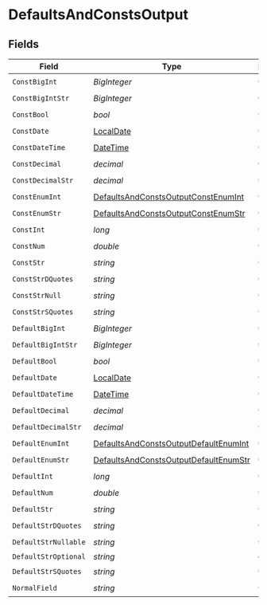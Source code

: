 # DefaultsAndConstsOutput


## Fields

| Field                                                                                                 | Type                                                                                                  | Required                                                                                              | Description                                                                                           | Example                                                                                               |
| ----------------------------------------------------------------------------------------------------- | ----------------------------------------------------------------------------------------------------- | ----------------------------------------------------------------------------------------------------- | ----------------------------------------------------------------------------------------------------- | ----------------------------------------------------------------------------------------------------- |
| `ConstBigInt`                                                                                         | *BigInteger*                                                                                          | :heavy_check_mark:                                                                                    | N/A                                                                                                   | 9007199254740991                                                                                      |
| `ConstBigIntStr`                                                                                      | *BigInteger*                                                                                          | :heavy_check_mark:                                                                                    | N/A                                                                                                   | 9223372036854775807                                                                                   |
| `ConstBool`                                                                                           | *bool*                                                                                                | :heavy_check_mark:                                                                                    | N/A                                                                                                   | true                                                                                                  |
| `ConstDate`                                                                                           | [LocalDate](https://nodatime.org/3.1.x/api/NodaTime.LocalDate.html)                                   | :heavy_check_mark:                                                                                    | N/A                                                                                                   | 2020-01-01                                                                                            |
| `ConstDateTime`                                                                                       | [DateTime](https://learn.microsoft.com/en-us/dotnet/api/system.datetime?view=net-5.0)                 | :heavy_check_mark:                                                                                    | N/A                                                                                                   | 2020-01-01T00:00:00Z                                                                                  |
| `ConstDecimal`                                                                                        | *decimal*                                                                                             | :heavy_check_mark:                                                                                    | N/A                                                                                                   | 3.141592653589793                                                                                     |
| `ConstDecimalStr`                                                                                     | *decimal*                                                                                             | :heavy_check_mark:                                                                                    | N/A                                                                                                   | 3.141592653589793238462643383279                                                                      |
| `ConstEnumInt`                                                                                        | [DefaultsAndConstsOutputConstEnumInt](../../Models/Shared/DefaultsAndConstsOutputConstEnumInt.md)     | :heavy_check_mark:                                                                                    | N/A                                                                                                   | 2                                                                                                     |
| `ConstEnumStr`                                                                                        | [DefaultsAndConstsOutputConstEnumStr](../../Models/Shared/DefaultsAndConstsOutputConstEnumStr.md)     | :heavy_check_mark:                                                                                    | N/A                                                                                                   | two                                                                                                   |
| `ConstInt`                                                                                            | *long*                                                                                                | :heavy_check_mark:                                                                                    | N/A                                                                                                   | 123                                                                                                   |
| `ConstNum`                                                                                            | *double*                                                                                              | :heavy_check_mark:                                                                                    | N/A                                                                                                   | 123.456                                                                                               |
| `ConstStr`                                                                                            | *string*                                                                                              | :heavy_check_mark:                                                                                    | N/A                                                                                                   | const                                                                                                 |
| `ConstStrDQuotes`                                                                                     | *string*                                                                                              | :heavy_check_mark:                                                                                    | N/A                                                                                                   | const with "double quotes"                                                                            |
| `ConstStrNull`                                                                                        | *string*                                                                                              | :heavy_check_mark:                                                                                    | N/A                                                                                                   | <nil>                                                                                                 |
| `ConstStrSQuotes`                                                                                     | *string*                                                                                              | :heavy_check_mark:                                                                                    | N/A                                                                                                   | const with 'single quotes'                                                                            |
| `DefaultBigInt`                                                                                       | *BigInteger*                                                                                          | :heavy_check_mark:                                                                                    | N/A                                                                                                   | 9007199254740991                                                                                      |
| `DefaultBigIntStr`                                                                                    | *BigInteger*                                                                                          | :heavy_check_mark:                                                                                    | N/A                                                                                                   | 9223372036854775807                                                                                   |
| `DefaultBool`                                                                                         | *bool*                                                                                                | :heavy_check_mark:                                                                                    | N/A                                                                                                   | true                                                                                                  |
| `DefaultDate`                                                                                         | [LocalDate](https://nodatime.org/3.1.x/api/NodaTime.LocalDate.html)                                   | :heavy_check_mark:                                                                                    | N/A                                                                                                   | 2020-01-01                                                                                            |
| `DefaultDateTime`                                                                                     | [DateTime](https://learn.microsoft.com/en-us/dotnet/api/system.datetime?view=net-5.0)                 | :heavy_check_mark:                                                                                    | N/A                                                                                                   | 2020-01-01T00:00:00Z                                                                                  |
| `DefaultDecimal`                                                                                      | *decimal*                                                                                             | :heavy_check_mark:                                                                                    | N/A                                                                                                   | 3.141592653589793                                                                                     |
| `DefaultDecimalStr`                                                                                   | *decimal*                                                                                             | :heavy_check_mark:                                                                                    | N/A                                                                                                   | 3.141592653589793238462643383279                                                                      |
| `DefaultEnumInt`                                                                                      | [DefaultsAndConstsOutputDefaultEnumInt](../../Models/Shared/DefaultsAndConstsOutputDefaultEnumInt.md) | :heavy_check_mark:                                                                                    | N/A                                                                                                   | 2                                                                                                     |
| `DefaultEnumStr`                                                                                      | [DefaultsAndConstsOutputDefaultEnumStr](../../Models/Shared/DefaultsAndConstsOutputDefaultEnumStr.md) | :heavy_check_mark:                                                                                    | N/A                                                                                                   | two                                                                                                   |
| `DefaultInt`                                                                                          | *long*                                                                                                | :heavy_check_mark:                                                                                    | N/A                                                                                                   | 123                                                                                                   |
| `DefaultNum`                                                                                          | *double*                                                                                              | :heavy_check_mark:                                                                                    | N/A                                                                                                   | 123.456                                                                                               |
| `DefaultStr`                                                                                          | *string*                                                                                              | :heavy_check_mark:                                                                                    | N/A                                                                                                   | default                                                                                               |
| `DefaultStrDQuotes`                                                                                   | *string*                                                                                              | :heavy_check_mark:                                                                                    | N/A                                                                                                   | default with "double quotes"                                                                          |
| `DefaultStrNullable`                                                                                  | *string*                                                                                              | :heavy_check_mark:                                                                                    | N/A                                                                                                   | <nil>                                                                                                 |
| `DefaultStrOptional`                                                                                  | *string*                                                                                              | :heavy_minus_sign:                                                                                    | N/A                                                                                                   | default                                                                                               |
| `DefaultStrSQuotes`                                                                                   | *string*                                                                                              | :heavy_check_mark:                                                                                    | N/A                                                                                                   | default with 'single quotes'                                                                          |
| `NormalField`                                                                                         | *string*                                                                                              | :heavy_check_mark:                                                                                    | N/A                                                                                                   | test                                                                                                  |